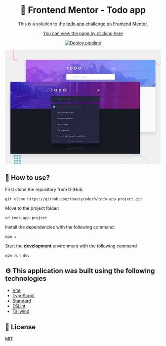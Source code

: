 <div align="center">
  <h1>🤖 Frontend Mentor - Todo app</h1>

This is a solution to the [todo app challenge on Frontend Mentor](https://www.frontendmentor.io/challenges/todo-app-Su1_KokOW).

[You can view the page by clicking here](https://todo-app-project.pages.dev)

[![Deploy pipeline](https://github.com/toastycoder0/todo-app-project/actions/workflows/deploy.yml/badge.svg)](https://github.com/toastycoder0/todo-app-project/actions/workflows/deploy.yml)

![Design preview for the Todo app coding challenge](./public/preview.webp)

</div>

## 🚀 How to use?

First clone the repository from GitHub:

```shell
git clone https://github.com/toastycoder0/todo-app-project.git
```

Move to the project folder:

```shell
cd todo-app-project
```

Install the dependencies with the following command:

```shell
npm i
```

Start the **development** environment with the following command

```shell
npm run dev
```

## ⚙️ This application was built using the following technologies

- [Vite](https://vitejs.dev/)
- [TypeScript](https://www.npmjs.com/package/typescript)
- [Standard](https://www.npmjs.com/package/ts-standard)
- [ESLint](https://www.npmjs.com/package/eslint)
- [Tailwind](https://tailwindcss.com)

## 📄 License

[MIT](https://opensource.org/licenses/MIT)
